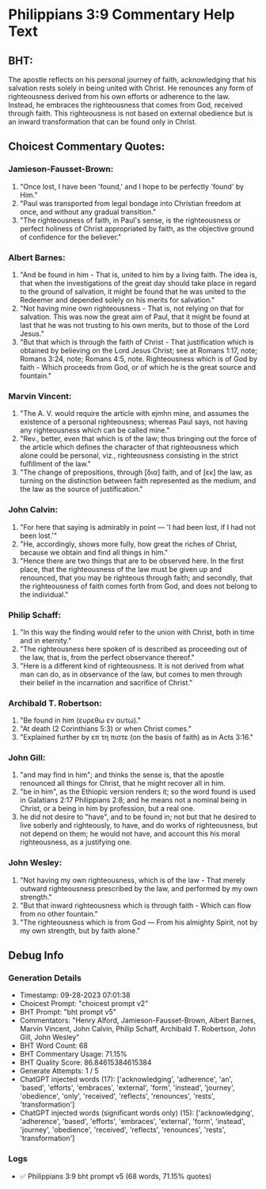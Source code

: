 # Philippians 3:9 Commentary Help Text

## BHT:
The apostle reflects on his personal journey of faith, acknowledging that his salvation rests solely in being united with Christ. He renounces any form of righteousness derived from his own efforts or adherence to the law. Instead, he embraces the righteousness that comes from God, received through faith. This righteousness is not based on external obedience but is an inward transformation that can be found only in Christ.

## Choicest Commentary Quotes:
### Jamieson-Fausset-Brown:
1. "Once lost, I have been 'found,' and I hope to be perfectly 'found' by Him."
2. "Paul was transported from legal bondage into Christian freedom at once, and without any gradual transition."
3. "The righteousness of faith, in Paul's sense, is the righteousness or perfect holiness of Christ appropriated by faith, as the objective ground of confidence for the believer."

### Albert Barnes:
1. "And be found in him - That is, united to him by a living faith. The idea is, that when the investigations of the great day should take place in regard to the ground of salvation, it might be found that he was united to the Redeemer and depended solely on his merits for salvation."
2. "Not having mine own righteousness - That is, not relying on that for salvation. This was now the great aim of Paul, that it might be found at last that he was not trusting to his own merits, but to those of the Lord Jesus."
3. "But that which is through the faith of Christ - That justification which is obtained by believing on the Lord Jesus Christ; see at Romans 1:17, note; Romans 3:24, note; Romans 4:5, note. Righteousness which is of God by faith - Which proceeds from God, or of which he is the great source and fountain."

### Marvin Vincent:
1. "The A. V. would require the article with ejmhn mine, and assumes the existence of a personal righteousness; whereas Paul says, not having any righteousness which can be called mine."
2. "Rev., better, even that which is of the law; thus bringing out the force of the article which defines the character of that righteousness which alone could be personal, viz., righteousness consisting in the strict fulfillment of the law."
3. "The change of prepositions, through [δια] faith, and of [εκ] the law, as turning on the distinction between faith represented as the medium, and the law as the source of justification."

### John Calvin:
1. "For here that saying is admirably in point — 'I had been lost, if I had not been lost.'"
2. "He, accordingly, shows more fully, how great the riches of Christ, because we obtain and find all things in him."
3. "Hence there are two things that are to be observed here. In the first place, that the righteousness of the law must be given up and renounced, that you may be righteous through faith; and secondly, that the righteousness of faith comes forth from God, and does not belong to the individual."

### Philip Schaff:
1. "In this way the finding would refer to the union with Christ, both in time and in eternity."
2. "The righteousness here spoken of is described as proceeding out of the law, that is, from the perfect observance thereof."
3. "Here is a different kind of righteousness. It is not derived from what man can do, as in observance of the law, but comes to men through their belief in the incarnation and sacrifice of Christ."

### Archibald T. Robertson:
1. "Be found in him (ευρεθω εν αυτω)."
2. "At death (2 Corinthians 5:3) or when Christ comes."
3. "Explained further by επ τη πιστε (on the basis of faith) as in Acts 3:16."

### John Gill:
1. "and may find in him"; and thinks the sense is, that the apostle renounced all things for Christ, that he might recover all in him.
2. "be in him", as the Ethiopic version renders it; so the word found is used in Galatians 2:17 Philippians 2:8; and he means not a nominal being in Christ, or a being in him by profession, but a real one.
3. he did not desire to "have", and to be found in; not but that he desired to live soberly and righteously, to have, and do works of righteousness, but not depend on them; he would not have, and account this his moral righteousness, as a justifying one.

### John Wesley:
1. "Not having my own righteousness, which is of the law - That merely outward righteousness prescribed by the law, and performed by my own strength."
2. "But that inward righteousness which is through faith - Which can flow from no other fountain."
3. "The righteousness which is from God — From his almighty Spirit, not by my own strength, but by faith alone."


## Debug Info
### Generation Details
- Timestamp: 09-28-2023 07:01:38
- Choicest Prompt: "choicest prompt v2"
- BHT Prompt: "bht prompt v5"
- Commentators: "Henry Alford, Jamieson-Fausset-Brown, Albert Barnes, Marvin Vincent, John Calvin, Philip Schaff, Archibald T. Robertson, John Gill, John Wesley"
- BHT Word Count: 68
- BHT Commentary Usage: 71.15%
- BHT Quality Score: 86.84615384615384
- Generate Attempts: 1 / 5
- ChatGPT injected words (17):
	['acknowledging', 'adherence', 'an', 'based', 'efforts', 'embraces', 'external', 'form', 'instead', 'journey', 'obedience', 'only', 'received', 'reflects', 'renounces', 'rests', 'transformation']
- ChatGPT injected words (significant words only) (15):
	['acknowledging', 'adherence', 'based', 'efforts', 'embraces', 'external', 'form', 'instead', 'journey', 'obedience', 'received', 'reflects', 'renounces', 'rests', 'transformation']

### Logs
- ✅ Philippians 3:9 bht prompt v5 (68 words, 71.15% quotes)